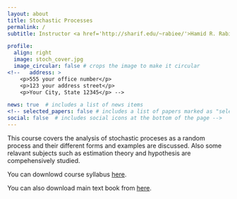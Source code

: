 ```yaml
---
layout: about
title: Stochastic Processes
permalink: /
subtitle: Instructor <a href='http://sharif.edu/~rabiee/'>Hamid R. Rabiee</a> 

profile:
  align: right
  image: stoch_cover.jpg
  image_circular: false # crops the image to make it circular
<!--   address: >
    <p>555 your office number</p>
    <p>123 your address street</p>
    <p>Your City, State 12345</p> -->

news: true  # includes a list of news items
<!-- selected_papers: false # includes a list of papers marked as "selected={true}"
social: false  # includes social icons at the bottom of the page -->
---
```

This course covers the analysis of stochastic proceses as a random process and their different forms and examples are discussed. Also some relavant subjects such as estimation theory and hypothesis are compehensively studied.

You can downlowd course syllabus [here](/assets/pdf/Stoch_2022_Syllabus_v2.pdf).

You can also download main text book from <a href="/assets/zip/papoulis.zip">here</a>.

